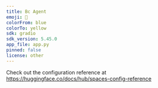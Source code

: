 ```yaml
---
title: Bc Agent
emoji: 🚀
colorFrom: blue
colorTo: yellow
sdk: gradio
sdk_version: 5.45.0
app_file: app.py
pinned: false
license: other
---
```


Check out the configuration reference at https://huggingface.co/docs/hub/spaces-config-reference
